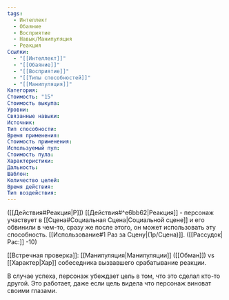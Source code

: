 ```yaml
---
tags:
  - Интеллект
  - Обаяние
  - Восприятие
  - Навык/Манипуляция
  - Реакция
Ссылки:
  - "[[Интеллект]]"
  - "[[Обаяние]]"
  - "[[Восприятие]]"
  - "[[Типы способностей]]"
  - "[[Манипуляция]]"
Категория: 
Стоимость: "15"
Стоимость выкупа:
Уровни:
Связанные навыки:
Источник:
Тип способности:
Время применения:
Стоимость применения:
Используемый пул:
Стоимость пула:
Характеристики:
Дальность:
Шаблон:
Количество целей:
Время действия:
Тип воздействия:
---
```

([[Действия#Реакция|Р]]) [[Действия#^e6bb62|Реакция]] - персонаж участвует в [[Сцена#Социальная Сцена|Социальной сцене]] и его обвинили в чем-то, сразу же после этого, он может использовать эту способность. [[Использование#1 Раз за Сцену|(1р/Сцена)]]. 
([[Рассудок|Рас:]] -10)

[[Встречная проверка]]: [[Манипуляция|Манипуляции]] 
([[Обман]]) vs [[Характер|Хар]] собеседника вызвавшего срабатывание реакции.

В случае успеха, персонаж убеждает цель в том, что это сделал кто-то другой. Это работает, даже если цель видела что персонаж виноват своими глазами. 
